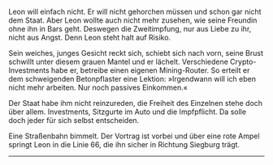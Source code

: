 Leon will einfach nicht. Er will nicht gehorchen müssen und schon gar nicht dem Staat. Aber Leon wollte auch nicht mehr zusehen, wie seine Freundin ohne ihn in Bars geht. Deswegen die Zweitimpfung, nur aus Liebe zu ihr, nicht aus Angst. Denn Leon steht halt auf Risiko.

Sein weiches, junges Gesicht reckt sich, schiebt sich nach vorn, seine Brust schwillt unter diesem grauen Mantel und er lächelt. Verschiedene Crypto-Investments habe er, betreibe einen eigenen Mining-Router. So erteilt er dem schweigenden Betonpflaster eine Lektion: »Irgendwann will ich eben nicht mehr arbeiten. Nur noch passives Einkommen.«

Der Staat habe ihm nicht reinzureden, die Freiheit des Einzelnen stehe doch über allem. Investments, Sitzgurte im Auto und die Impfpflicht. Da solle doch jeder für sich selbst entscheiden.

Eine Straßenbahn bimmelt. Der Vortrag ist vorbei und über eine rote Ampel springt Leon in die Linie 66, die ihn sicher in Richtung Siegburg trägt.

---



